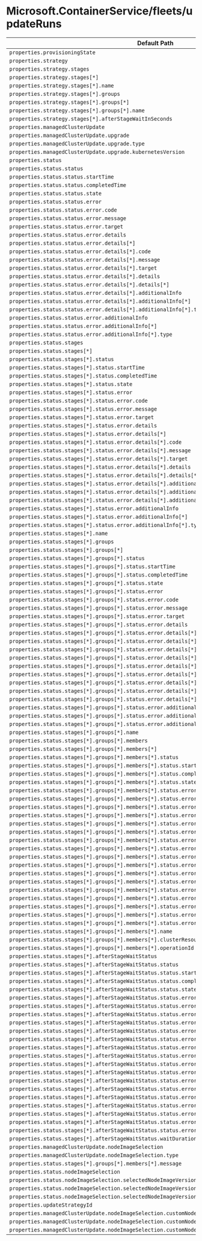 # Microsoft.ContainerService/fleets/updateRuns

| Default Path | Alias |
|---|---|
| `properties.provisioningState` | `Microsoft.ContainerService/fleets/updateRuns/provisioningState` |
| `properties.strategy` | `Microsoft.ContainerService/fleets/updateRuns/strategy` |
| `properties.strategy.stages` | `Microsoft.ContainerService/fleets/updateRuns/strategy.stages` |
| `properties.strategy.stages[*]` | `Microsoft.ContainerService/fleets/updateRuns/strategy.stages[*]` |
| `properties.strategy.stages[*].name` | `Microsoft.ContainerService/fleets/updateRuns/strategy.stages[*].name` |
| `properties.strategy.stages[*].groups` | `Microsoft.ContainerService/fleets/updateRuns/strategy.stages[*].groups` |
| `properties.strategy.stages[*].groups[*]` | `Microsoft.ContainerService/fleets/updateRuns/strategy.stages[*].groups[*]` |
| `properties.strategy.stages[*].groups[*].name` | `Microsoft.ContainerService/fleets/updateRuns/strategy.stages[*].groups[*].name` |
| `properties.strategy.stages[*].afterStageWaitInSeconds` | `Microsoft.ContainerService/fleets/updateRuns/strategy.stages[*].afterStageWaitInSeconds` |
| `properties.managedClusterUpdate` | `Microsoft.ContainerService/fleets/updateRuns/managedClusterUpdate` |
| `properties.managedClusterUpdate.upgrade` | `Microsoft.ContainerService/fleets/updateRuns/managedClusterUpdate.upgrade` |
| `properties.managedClusterUpdate.upgrade.type` | `Microsoft.ContainerService/fleets/updateRuns/managedClusterUpdate.upgrade.type` |
| `properties.managedClusterUpdate.upgrade.kubernetesVersion` | `Microsoft.ContainerService/fleets/updateRuns/managedClusterUpdate.upgrade.kubernetesVersion` |
| `properties.status` | `Microsoft.ContainerService/fleets/updateRuns/status` |
| `properties.status.status` | `Microsoft.ContainerService/fleets/updateRuns/status.status` |
| `properties.status.status.startTime` | `Microsoft.ContainerService/fleets/updateRuns/status.status.startTime` |
| `properties.status.status.completedTime` | `Microsoft.ContainerService/fleets/updateRuns/status.status.completedTime` |
| `properties.status.status.state` | `Microsoft.ContainerService/fleets/updateRuns/status.status.state` |
| `properties.status.status.error` | `Microsoft.ContainerService/fleets/updateRuns/status.status.error` |
| `properties.status.status.error.code` | `Microsoft.ContainerService/fleets/updateRuns/status.status.error.code` |
| `properties.status.status.error.message` | `Microsoft.ContainerService/fleets/updateRuns/status.status.error.message` |
| `properties.status.status.error.target` | `Microsoft.ContainerService/fleets/updateRuns/status.status.error.target` |
| `properties.status.status.error.details` | `Microsoft.ContainerService/fleets/updateRuns/status.status.error.details` |
| `properties.status.status.error.details[*]` | `Microsoft.ContainerService/fleets/updateRuns/status.status.error.details[*]` |
| `properties.status.status.error.details[*].code` | `Microsoft.ContainerService/fleets/updateRuns/status.status.error.details[*].code` |
| `properties.status.status.error.details[*].message` | `Microsoft.ContainerService/fleets/updateRuns/status.status.error.details[*].message` |
| `properties.status.status.error.details[*].target` | `Microsoft.ContainerService/fleets/updateRuns/status.status.error.details[*].target` |
| `properties.status.status.error.details[*].details` | `Microsoft.ContainerService/fleets/updateRuns/status.status.error.details[*].details` |
| `properties.status.status.error.details[*].details[*]` | `Microsoft.ContainerService/fleets/updateRuns/status.status.error.details[*].details[*]` |
| `properties.status.status.error.details[*].additionalInfo` | `Microsoft.ContainerService/fleets/updateRuns/status.status.error.details[*].additionalInfo` |
| `properties.status.status.error.details[*].additionalInfo[*]` | `Microsoft.ContainerService/fleets/updateRuns/status.status.error.details[*].additionalInfo[*]` |
| `properties.status.status.error.details[*].additionalInfo[*].type` | `Microsoft.ContainerService/fleets/updateRuns/status.status.error.details[*].additionalInfo[*].type` |
| `properties.status.status.error.additionalInfo` | `Microsoft.ContainerService/fleets/updateRuns/status.status.error.additionalInfo` |
| `properties.status.status.error.additionalInfo[*]` | `Microsoft.ContainerService/fleets/updateRuns/status.status.error.additionalInfo[*]` |
| `properties.status.status.error.additionalInfo[*].type` | `Microsoft.ContainerService/fleets/updateRuns/status.status.error.additionalInfo[*].type` |
| `properties.status.stages` | `Microsoft.ContainerService/fleets/updateRuns/status.stages` |
| `properties.status.stages[*]` | `Microsoft.ContainerService/fleets/updateRuns/status.stages[*]` |
| `properties.status.stages[*].status` | `Microsoft.ContainerService/fleets/updateRuns/status.stages[*].status` |
| `properties.status.stages[*].status.startTime` | `Microsoft.ContainerService/fleets/updateRuns/status.stages[*].status.startTime` |
| `properties.status.stages[*].status.completedTime` | `Microsoft.ContainerService/fleets/updateRuns/status.stages[*].status.completedTime` |
| `properties.status.stages[*].status.state` | `Microsoft.ContainerService/fleets/updateRuns/status.stages[*].status.state` |
| `properties.status.stages[*].status.error` | `Microsoft.ContainerService/fleets/updateRuns/status.stages[*].status.error` |
| `properties.status.stages[*].status.error.code` | `Microsoft.ContainerService/fleets/updateRuns/status.stages[*].status.error.code` |
| `properties.status.stages[*].status.error.message` | `Microsoft.ContainerService/fleets/updateRuns/status.stages[*].status.error.message` |
| `properties.status.stages[*].status.error.target` | `Microsoft.ContainerService/fleets/updateRuns/status.stages[*].status.error.target` |
| `properties.status.stages[*].status.error.details` | `Microsoft.ContainerService/fleets/updateRuns/status.stages[*].status.error.details` |
| `properties.status.stages[*].status.error.details[*]` | `Microsoft.ContainerService/fleets/updateRuns/status.stages[*].status.error.details[*]` |
| `properties.status.stages[*].status.error.details[*].code` | `Microsoft.ContainerService/fleets/updateRuns/status.stages[*].status.error.details[*].code` |
| `properties.status.stages[*].status.error.details[*].message` | `Microsoft.ContainerService/fleets/updateRuns/status.stages[*].status.error.details[*].message` |
| `properties.status.stages[*].status.error.details[*].target` | `Microsoft.ContainerService/fleets/updateRuns/status.stages[*].status.error.details[*].target` |
| `properties.status.stages[*].status.error.details[*].details` | `Microsoft.ContainerService/fleets/updateRuns/status.stages[*].status.error.details[*].details` |
| `properties.status.stages[*].status.error.details[*].details[*]` | `Microsoft.ContainerService/fleets/updateRuns/status.stages[*].status.error.details[*].details[*]` |
| `properties.status.stages[*].status.error.details[*].additionalInfo` | `Microsoft.ContainerService/fleets/updateRuns/status.stages[*].status.error.details[*].additionalInfo` |
| `properties.status.stages[*].status.error.details[*].additionalInfo[*]` | `Microsoft.ContainerService/fleets/updateRuns/status.stages[*].status.error.details[*].additionalInfo[*]` |
| `properties.status.stages[*].status.error.details[*].additionalInfo[*].type` | `Microsoft.ContainerService/fleets/updateRuns/status.stages[*].status.error.details[*].additionalInfo[*].type` |
| `properties.status.stages[*].status.error.additionalInfo` | `Microsoft.ContainerService/fleets/updateRuns/status.stages[*].status.error.additionalInfo` |
| `properties.status.stages[*].status.error.additionalInfo[*]` | `Microsoft.ContainerService/fleets/updateRuns/status.stages[*].status.error.additionalInfo[*]` |
| `properties.status.stages[*].status.error.additionalInfo[*].type` | `Microsoft.ContainerService/fleets/updateRuns/status.stages[*].status.error.additionalInfo[*].type` |
| `properties.status.stages[*].name` | `Microsoft.ContainerService/fleets/updateRuns/status.stages[*].name` |
| `properties.status.stages[*].groups` | `Microsoft.ContainerService/fleets/updateRuns/status.stages[*].groups` |
| `properties.status.stages[*].groups[*]` | `Microsoft.ContainerService/fleets/updateRuns/status.stages[*].groups[*]` |
| `properties.status.stages[*].groups[*].status` | `Microsoft.ContainerService/fleets/updateRuns/status.stages[*].groups[*].status` |
| `properties.status.stages[*].groups[*].status.startTime` | `Microsoft.ContainerService/fleets/updateRuns/status.stages[*].groups[*].status.startTime` |
| `properties.status.stages[*].groups[*].status.completedTime` | `Microsoft.ContainerService/fleets/updateRuns/status.stages[*].groups[*].status.completedTime` |
| `properties.status.stages[*].groups[*].status.state` | `Microsoft.ContainerService/fleets/updateRuns/status.stages[*].groups[*].status.state` |
| `properties.status.stages[*].groups[*].status.error` | `Microsoft.ContainerService/fleets/updateRuns/status.stages[*].groups[*].status.error` |
| `properties.status.stages[*].groups[*].status.error.code` | `Microsoft.ContainerService/fleets/updateRuns/status.stages[*].groups[*].status.error.code` |
| `properties.status.stages[*].groups[*].status.error.message` | `Microsoft.ContainerService/fleets/updateRuns/status.stages[*].groups[*].status.error.message` |
| `properties.status.stages[*].groups[*].status.error.target` | `Microsoft.ContainerService/fleets/updateRuns/status.stages[*].groups[*].status.error.target` |
| `properties.status.stages[*].groups[*].status.error.details` | `Microsoft.ContainerService/fleets/updateRuns/status.stages[*].groups[*].status.error.details` |
| `properties.status.stages[*].groups[*].status.error.details[*]` | `Microsoft.ContainerService/fleets/updateRuns/status.stages[*].groups[*].status.error.details[*]` |
| `properties.status.stages[*].groups[*].status.error.details[*].code` | `Microsoft.ContainerService/fleets/updateRuns/status.stages[*].groups[*].status.error.details[*].code` |
| `properties.status.stages[*].groups[*].status.error.details[*].message` | `Microsoft.ContainerService/fleets/updateRuns/status.stages[*].groups[*].status.error.details[*].message` |
| `properties.status.stages[*].groups[*].status.error.details[*].target` | `Microsoft.ContainerService/fleets/updateRuns/status.stages[*].groups[*].status.error.details[*].target` |
| `properties.status.stages[*].groups[*].status.error.details[*].details` | `Microsoft.ContainerService/fleets/updateRuns/status.stages[*].groups[*].status.error.details[*].details` |
| `properties.status.stages[*].groups[*].status.error.details[*].details[*]` | `Microsoft.ContainerService/fleets/updateRuns/status.stages[*].groups[*].status.error.details[*].details[*]` |
| `properties.status.stages[*].groups[*].status.error.details[*].additionalInfo` | `Microsoft.ContainerService/fleets/updateRuns/status.stages[*].groups[*].status.error.details[*].additionalInfo` |
| `properties.status.stages[*].groups[*].status.error.details[*].additionalInfo[*]` | `Microsoft.ContainerService/fleets/updateRuns/status.stages[*].groups[*].status.error.details[*].additionalInfo[*]` |
| `properties.status.stages[*].groups[*].status.error.details[*].additionalInfo[*].type` | `Microsoft.ContainerService/fleets/updateRuns/status.stages[*].groups[*].status.error.details[*].additionalInfo[*].type` |
| `properties.status.stages[*].groups[*].status.error.additionalInfo` | `Microsoft.ContainerService/fleets/updateRuns/status.stages[*].groups[*].status.error.additionalInfo` |
| `properties.status.stages[*].groups[*].status.error.additionalInfo[*]` | `Microsoft.ContainerService/fleets/updateRuns/status.stages[*].groups[*].status.error.additionalInfo[*]` |
| `properties.status.stages[*].groups[*].status.error.additionalInfo[*].type` | `Microsoft.ContainerService/fleets/updateRuns/status.stages[*].groups[*].status.error.additionalInfo[*].type` |
| `properties.status.stages[*].groups[*].name` | `Microsoft.ContainerService/fleets/updateRuns/status.stages[*].groups[*].name` |
| `properties.status.stages[*].groups[*].members` | `Microsoft.ContainerService/fleets/updateRuns/status.stages[*].groups[*].members` |
| `properties.status.stages[*].groups[*].members[*]` | `Microsoft.ContainerService/fleets/updateRuns/status.stages[*].groups[*].members[*]` |
| `properties.status.stages[*].groups[*].members[*].status` | `Microsoft.ContainerService/fleets/updateRuns/status.stages[*].groups[*].members[*].status` |
| `properties.status.stages[*].groups[*].members[*].status.startTime` | `Microsoft.ContainerService/fleets/updateRuns/status.stages[*].groups[*].members[*].status.startTime` |
| `properties.status.stages[*].groups[*].members[*].status.completedTime` | `Microsoft.ContainerService/fleets/updateRuns/status.stages[*].groups[*].members[*].status.completedTime` |
| `properties.status.stages[*].groups[*].members[*].status.state` | `Microsoft.ContainerService/fleets/updateRuns/status.stages[*].groups[*].members[*].status.state` |
| `properties.status.stages[*].groups[*].members[*].status.error` | `Microsoft.ContainerService/fleets/updateRuns/status.stages[*].groups[*].members[*].status.error` |
| `properties.status.stages[*].groups[*].members[*].status.error.code` | `Microsoft.ContainerService/fleets/updateRuns/status.stages[*].groups[*].members[*].status.error.code` |
| `properties.status.stages[*].groups[*].members[*].status.error.message` | `Microsoft.ContainerService/fleets/updateRuns/status.stages[*].groups[*].members[*].status.error.message` |
| `properties.status.stages[*].groups[*].members[*].status.error.target` | `Microsoft.ContainerService/fleets/updateRuns/status.stages[*].groups[*].members[*].status.error.target` |
| `properties.status.stages[*].groups[*].members[*].status.error.details` | `Microsoft.ContainerService/fleets/updateRuns/status.stages[*].groups[*].members[*].status.error.details` |
| `properties.status.stages[*].groups[*].members[*].status.error.details[*]` | `Microsoft.ContainerService/fleets/updateRuns/status.stages[*].groups[*].members[*].status.error.details[*]` |
| `properties.status.stages[*].groups[*].members[*].status.error.details[*].code` | `Microsoft.ContainerService/fleets/updateRuns/status.stages[*].groups[*].members[*].status.error.details[*].code` |
| `properties.status.stages[*].groups[*].members[*].status.error.details[*].message` | `Microsoft.ContainerService/fleets/updateRuns/status.stages[*].groups[*].members[*].status.error.details[*].message` |
| `properties.status.stages[*].groups[*].members[*].status.error.details[*].target` | `Microsoft.ContainerService/fleets/updateRuns/status.stages[*].groups[*].members[*].status.error.details[*].target` |
| `properties.status.stages[*].groups[*].members[*].status.error.details[*].details` | `Microsoft.ContainerService/fleets/updateRuns/status.stages[*].groups[*].members[*].status.error.details[*].details` |
| `properties.status.stages[*].groups[*].members[*].status.error.details[*].details[*]` | `Microsoft.ContainerService/fleets/updateRuns/status.stages[*].groups[*].members[*].status.error.details[*].details[*]` |
| `properties.status.stages[*].groups[*].members[*].status.error.details[*].additionalInfo` | `Microsoft.ContainerService/fleets/updateRuns/status.stages[*].groups[*].members[*].status.error.details[*].additionalInfo` |
| `properties.status.stages[*].groups[*].members[*].status.error.details[*].additionalInfo[*]` | `Microsoft.ContainerService/fleets/updateRuns/status.stages[*].groups[*].members[*].status.error.details[*].additionalInfo[*]` |
| `properties.status.stages[*].groups[*].members[*].status.error.details[*].additionalInfo[*].type` | `Microsoft.ContainerService/fleets/updateRuns/status.stages[*].groups[*].members[*].status.error.details[*].additionalInfo[*].type` |
| `properties.status.stages[*].groups[*].members[*].status.error.additionalInfo` | `Microsoft.ContainerService/fleets/updateRuns/status.stages[*].groups[*].members[*].status.error.additionalInfo` |
| `properties.status.stages[*].groups[*].members[*].status.error.additionalInfo[*]` | `Microsoft.ContainerService/fleets/updateRuns/status.stages[*].groups[*].members[*].status.error.additionalInfo[*]` |
| `properties.status.stages[*].groups[*].members[*].status.error.additionalInfo[*].type` | `Microsoft.ContainerService/fleets/updateRuns/status.stages[*].groups[*].members[*].status.error.additionalInfo[*].type` |
| `properties.status.stages[*].groups[*].members[*].name` | `Microsoft.ContainerService/fleets/updateRuns/status.stages[*].groups[*].members[*].name` |
| `properties.status.stages[*].groups[*].members[*].clusterResourceId` | `Microsoft.ContainerService/fleets/updateRuns/status.stages[*].groups[*].members[*].clusterResourceId` |
| `properties.status.stages[*].groups[*].members[*].operationId` | `Microsoft.ContainerService/fleets/updateRuns/status.stages[*].groups[*].members[*].operationId` |
| `properties.status.stages[*].afterStageWaitStatus` | `Microsoft.ContainerService/fleets/updateRuns/status.stages[*].afterStageWaitStatus` |
| `properties.status.stages[*].afterStageWaitStatus.status` | `Microsoft.ContainerService/fleets/updateRuns/status.stages[*].afterStageWaitStatus.status` |
| `properties.status.stages[*].afterStageWaitStatus.status.startTime` | `Microsoft.ContainerService/fleets/updateRuns/status.stages[*].afterStageWaitStatus.status.startTime` |
| `properties.status.stages[*].afterStageWaitStatus.status.completedTime` | `Microsoft.ContainerService/fleets/updateRuns/status.stages[*].afterStageWaitStatus.status.completedTime` |
| `properties.status.stages[*].afterStageWaitStatus.status.state` | `Microsoft.ContainerService/fleets/updateRuns/status.stages[*].afterStageWaitStatus.status.state` |
| `properties.status.stages[*].afterStageWaitStatus.status.error` | `Microsoft.ContainerService/fleets/updateRuns/status.stages[*].afterStageWaitStatus.status.error` |
| `properties.status.stages[*].afterStageWaitStatus.status.error.code` | `Microsoft.ContainerService/fleets/updateRuns/status.stages[*].afterStageWaitStatus.status.error.code` |
| `properties.status.stages[*].afterStageWaitStatus.status.error.message` | `Microsoft.ContainerService/fleets/updateRuns/status.stages[*].afterStageWaitStatus.status.error.message` |
| `properties.status.stages[*].afterStageWaitStatus.status.error.target` | `Microsoft.ContainerService/fleets/updateRuns/status.stages[*].afterStageWaitStatus.status.error.target` |
| `properties.status.stages[*].afterStageWaitStatus.status.error.details` | `Microsoft.ContainerService/fleets/updateRuns/status.stages[*].afterStageWaitStatus.status.error.details` |
| `properties.status.stages[*].afterStageWaitStatus.status.error.details[*]` | `Microsoft.ContainerService/fleets/updateRuns/status.stages[*].afterStageWaitStatus.status.error.details[*]` |
| `properties.status.stages[*].afterStageWaitStatus.status.error.details[*].code` | `Microsoft.ContainerService/fleets/updateRuns/status.stages[*].afterStageWaitStatus.status.error.details[*].code` |
| `properties.status.stages[*].afterStageWaitStatus.status.error.details[*].message` | `Microsoft.ContainerService/fleets/updateRuns/status.stages[*].afterStageWaitStatus.status.error.details[*].message` |
| `properties.status.stages[*].afterStageWaitStatus.status.error.details[*].target` | `Microsoft.ContainerService/fleets/updateRuns/status.stages[*].afterStageWaitStatus.status.error.details[*].target` |
| `properties.status.stages[*].afterStageWaitStatus.status.error.details[*].details` | `Microsoft.ContainerService/fleets/updateRuns/status.stages[*].afterStageWaitStatus.status.error.details[*].details` |
| `properties.status.stages[*].afterStageWaitStatus.status.error.details[*].details[*]` | `Microsoft.ContainerService/fleets/updateRuns/status.stages[*].afterStageWaitStatus.status.error.details[*].details[*]` |
| `properties.status.stages[*].afterStageWaitStatus.status.error.details[*].additionalInfo` | `Microsoft.ContainerService/fleets/updateRuns/status.stages[*].afterStageWaitStatus.status.error.details[*].additionalInfo` |
| `properties.status.stages[*].afterStageWaitStatus.status.error.details[*].additionalInfo[*]` | `Microsoft.ContainerService/fleets/updateRuns/status.stages[*].afterStageWaitStatus.status.error.details[*].additionalInfo[*]` |
| `properties.status.stages[*].afterStageWaitStatus.status.error.details[*].additionalInfo[*].type` | `Microsoft.ContainerService/fleets/updateRuns/status.stages[*].afterStageWaitStatus.status.error.details[*].additionalInfo[*].type` |
| `properties.status.stages[*].afterStageWaitStatus.status.error.additionalInfo` | `Microsoft.ContainerService/fleets/updateRuns/status.stages[*].afterStageWaitStatus.status.error.additionalInfo` |
| `properties.status.stages[*].afterStageWaitStatus.status.error.additionalInfo[*]` | `Microsoft.ContainerService/fleets/updateRuns/status.stages[*].afterStageWaitStatus.status.error.additionalInfo[*]` |
| `properties.status.stages[*].afterStageWaitStatus.status.error.additionalInfo[*].type` | `Microsoft.ContainerService/fleets/updateRuns/status.stages[*].afterStageWaitStatus.status.error.additionalInfo[*].type` |
| `properties.status.stages[*].afterStageWaitStatus.waitDurationInSeconds` | `Microsoft.ContainerService/fleets/updateRuns/status.stages[*].afterStageWaitStatus.waitDurationInSeconds` |
| `properties.managedClusterUpdate.nodeImageSelection` | `Microsoft.ContainerService/fleets/updateRuns/managedClusterUpdate.nodeImageSelection` |
| `properties.managedClusterUpdate.nodeImageSelection.type` | `Microsoft.ContainerService/fleets/updateRuns/managedClusterUpdate.nodeImageSelection.type` |
| `properties.status.stages[*].groups[*].members[*].message` | `Microsoft.ContainerService/fleets/updateRuns/status.stages[*].groups[*].members[*].message` |
| `properties.status.nodeImageSelection` | `Microsoft.ContainerService/fleets/updateRuns/status.nodeImageSelection` |
| `properties.status.nodeImageSelection.selectedNodeImageVersions` | `Microsoft.ContainerService/fleets/updateRuns/status.nodeImageSelection.selectedNodeImageVersions` |
| `properties.status.nodeImageSelection.selectedNodeImageVersions[*]` | `Microsoft.ContainerService/fleets/updateRuns/status.nodeImageSelection.selectedNodeImageVersions[*]` |
| `properties.status.nodeImageSelection.selectedNodeImageVersions[*].version` | `Microsoft.ContainerService/fleets/updateRuns/status.nodeImageSelection.selectedNodeImageVersions[*].version` |
| `properties.updateStrategyId` | `Microsoft.ContainerService/fleets/updateRuns/updateStrategyId` |
| `properties.managedClusterUpdate.nodeImageSelection.customNodeImageVersions` | `Microsoft.ContainerService/fleets/updateRuns/managedClusterUpdate.nodeImageSelection.customNodeImageVersions` |
| `properties.managedClusterUpdate.nodeImageSelection.customNodeImageVersions[*]` | `Microsoft.ContainerService/fleets/updateRuns/managedClusterUpdate.nodeImageSelection.customNodeImageVersions[*]` |
| `properties.managedClusterUpdate.nodeImageSelection.customNodeImageVersions[*].version` | `Microsoft.ContainerService/fleets/updateRuns/managedClusterUpdate.nodeImageSelection.customNodeImageVersions[*].version` |

